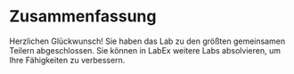 # Zusammenfassung

Herzlichen Glückwunsch! Sie haben das Lab zu den größten gemeinsamen Teilern abgeschlossen. Sie können in LabEx weitere Labs absolvieren, um Ihre Fähigkeiten zu verbessern.
